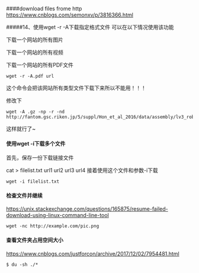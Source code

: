 ####download files frome http
https://www.cnblogs.com/semonxv/p/3816366.html

#####14、使用wget -r -A下载指定格式文件 
可以在以下情况使用该功能 

下载一个网站的所有图片 

下载一个网站的所有视频 

下载一个网站的所有PDF文件 
```
wget -r -A.pdf url 
```
这个命令会把该网站所有类型文件下载下来所以不能用！！！

修改下
```
wget -A .gz -np -r -nd http://fantom.gsc.riken.jp/5/suppl/Hon_et_al_2016/data/assembly/lv3_robust/
```
这样就行了~
#### 使用wget -i下载多个文件 
首先，保存一份下载链接文件 

cat > filelist.txt 
url1 
url2 
url3 
url4 
接着使用这个文件和参数-i下载 
```
wget -i filelist.txt 
```
#### 检查文件并继续
https://unix.stackexchange.com/questions/165875/resume-failed-download-using-linux-command-line-tool
```
wget -nc http://example.com/pic.png
```
#### 查看文件夹占用空间大小
https://www.cnblogs.com/justforcon/archive/2017/12/02/7954481.html
```
$ du -sh ./*
```
